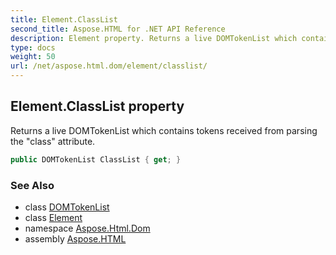 ```yaml
---
title: Element.ClassList
second_title: Aspose.HTML for .NET API Reference
description: Element property. Returns a live DOMTokenList which contains tokens received from parsing the class attribute
type: docs
weight: 50
url: /net/aspose.html.dom/element/classlist/
---
```

## Element.ClassList property

Returns a live DOMTokenList which contains tokens received from parsing the "class" attribute.

```csharp
public DOMTokenList ClassList { get; }
```

### See Also

* class [DOMTokenList](../../../aspose.html.collections/domtokenlist/)
* class [Element](../)
* namespace [Aspose.Html.Dom](../../element/)
* assembly [Aspose.HTML](../../../)
